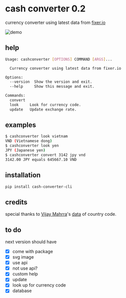 # cash converter 0.2

currency converter using latest data from [fixer.io](https://fixer.io/)

![demo](https://rawcdn.githack.com/daenylio/cash-converter-cli/master/demo.svg "demo")

## help

```bash
Usage: cashconverter [OPTIONS] COMMAND [ARGS]...

  Currency converter using latest data from fixer.io

Options:
  --version  Show the version and exit.
  --help     Show this message and exit.

Commands:
  convert
  look     Look for currency code.
  update   Update exchange rate.
```

## examples

```bash
$ cashconverter look vietnam
VND (Vietnamese dong)
$ cashconverter look yen
JPY (Japanese yen)
$ cashconverter convert 3142 jpy vnd
3142.00 JPY equals 645667.10 VND
```

## installation

```bash
pip install cash-converter-cli
```

## credits

special thanks to [Vijay Mahrra](https://github.com/vijinho)'s [data](https://github.com/vijinho/ISO-Country-Data) of country code.

## to do

next version should have

- [x] come with package
- [x] svg image
- [x] use api
- [x] not use api?
- [x] custom help
- [x] update
- [x] look up for currency code
- [x] database
